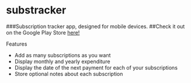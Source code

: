 # substracker

###Subscription tracker app, designed for mobile devices. 
##Check it out on the Google Play Store [here!](https://play.google.com/store/apps/details?id=com.desolate.substracker)

Features
- Add as many subscriptions as you want
- Display monthly and yearly expenditure
- Display the date of the next payment for each of your subscriptions
- Store optional notes about each subscription
